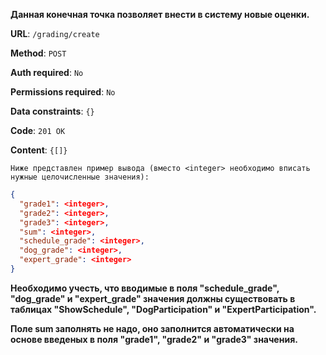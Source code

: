**Данная конечная точка позволяет внести в систему новые оценки.**

**URL**: `/grading/create`

**Method**: `POST`

**Auth required**: `No`

**Permissions required**: `No`

**Data constraints**: `{}`

**Code**: `201 OK`

**Content**: `{[]}`

`Ниже представлен пример вывода (вместо <integer> необходимо вписать нужные целочисленные значения):`

``` json
{
  "grade1": <integer>,
  "grade2": <integer>,
  "grade3": <integer>,
  "sum": <integer>,
  "schedule_grade": <integer>,
  "dog_grade": <integer>,
  "expert_grade": <integer>
}
```

**Необходимо учесть, что вводимые в поля "schedule_grade", "dog_grade" и "expert_grade" значения должны существовать в таблицах "ShowSchedule", "DogParticipation" и "ExpertParticipation".** 

**Поле sum заполнять не надо, оно заполнится автоматически на основе введеных в поля "grade1", "grade2" и "grade3" значения.**